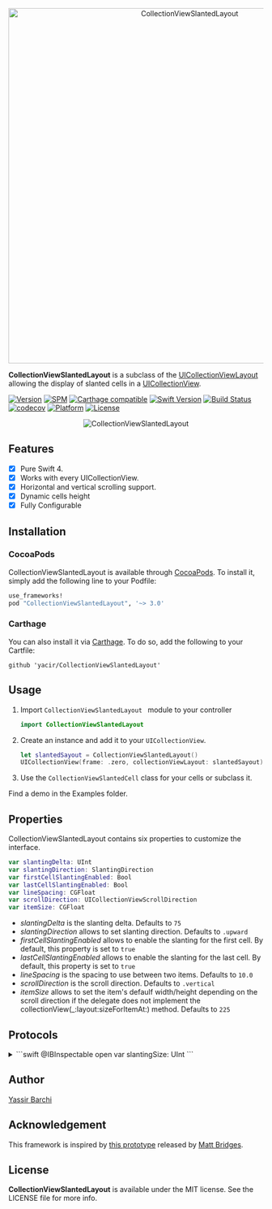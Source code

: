 <p align="center">
    <img src="https://cdn.rawgit.com/yacir/CollectionViewSlantedLayout/v3.0/Resources/SlantedLayout.svg" alt="CollectionViewSlantedLayout" title="CollectionViewSlantedLayout" width="700"/>
</p>

**CollectionViewSlantedLayout** is a subclass of the [UICollectionViewLayout](https://developer.apple.com/documentation/uikit/uicollectionviewlayout) allowing the display of slanted cells in a [UICollectionView](https://developer.apple.com/documentation/uikit/uicollectionview).


[![Version](https://img.shields.io/cocoapods/v/CollectionViewSlantedLayout.svg?style=flat)](http://cocoapods.org/pods/CollectionViewSlantedLayout)
[![SPM](https://img.shields.io/badge/SPM-ready-orange.svg)]()
[![Carthage compatible](https://img.shields.io/badge/Carthage-compatible-4BC51D.svg?style=flat)](https://github.com/Carthage/Carthage)
[![Swift Version](https://img.shields.io/badge/Swift-4.0-orange.svg)]()
[![Build Status](https://travis-ci.org/yacir/CollectionViewSlantedLayout.svg?branch=master)](https://travis-ci.org/yacir/CollectionViewSlantedLayout)
[![codecov](https://codecov.io/gh/yacir/CollectionViewSlantedLayout/branch/master/graph/badge.svg)](https://codecov.io/gh/yacir/CollectionViewSlantedLayout)
[![Platform](https://img.shields.io/cocoapods/p/YBSlantedCollectionViewLayout.svg?style=flat)](http://cocoapods.org/pods/CollectionViewSlantedLayout)
[![License](https://img.shields.io/cocoapods/l/YBSlantedCollectionViewLayout.svg?style=flat)](http://cocoapods.org/pods/CollectionViewSlantedLayout)


<p align="center">
  	<img src="https://cloud.githubusercontent.com/assets/2587473/13427516/d9af399e-dfb4-11e5-8109-ae997dc7c340.gif" alt="CollectionViewSlantedLayout" title="CollectionViewSlantedLayout"> 
</p>

## Features
- [x] Pure Swift 4.
- [x] Works with every UICollectionView.
- [x] Horizontal and vertical scrolling support.
- [x] Dynamic cells height
- [x] Fully Configurable

## Installation

### CocoaPods
CollectionViewSlantedLayout is available through [CocoaPods](http://cocoapods.org). To install
it, simply add the following line to your Podfile:

```ruby
use_frameworks!
pod "CollectionViewSlantedLayout", '~> 3.0'
```

### Carthage

You can also install it via [Carthage](https://github.com/Carthage/Carthage). To do so, add the following to your Cartfile:

```terminal
github 'yacir/CollectionViewSlantedLayout'
```

## Usage

1. Import `CollectionViewSlantedLayout ` module to your controller

    ```swift
    import CollectionViewSlantedLayout
    ```
    
2. Create an instance and add it to your `UICollectionView`.

    ```swift
	let slantedSayout = CollectionViewSlantedLayout()
	UICollectionView(frame: .zero, collectionViewLayout: slantedSayout)
    ```
    
3. Use the `CollectionViewSlantedCell` class for your cells or subclass it.


Find a demo in the Examples folder.

## Properties

CollectionViewSlantedLayout contains six properties to customize the interface.

```swift
var slantingDelta: UInt
var slantingDirection: SlantingDirection
var firstCellSlantingEnabled: Bool
var lastCellSlantingEnabled: Bool
var lineSpacing: CGFloat
var scrollDirection: UICollectionViewScrollDirection
var itemSize: CGFloat
```

- _slantingDelta_ is the slanting delta.  Defaults to `75`
- _slantingDirection_ allows to set slanting direction. Defaults to `.upward`
- _firstCellSlantingEnabled_ allows to enable the slanting for the first cell. By default, this property is set to `true`
- _lastCellSlantingEnabled_ allows to enable the slanting for the last cell. By default, this property is set to `true`
- _lineSpacing_ is the spacing to use between two items. Defaults to `10.0`
- _scrollDirection_ is the scroll direction. Defaults to `.vertical`
- _itemSize_ allows to set the item's defaulf width/height depending on the scroll direction if the delegate does not implement the collectionView(_:layout:sizeForItemAt:) method. Defaults to `225`

## Protocols

<details>
  <summary>
  ```swift
		@IBInspectable open var slantingSize: UInt 
  ``` 
  </summary>
  <p>
	The slanting size. By default, this property is set to `75`.
  </p>
</details>


## Author

[Yassir Barchi](https://yassir.fr)

## Acknowledgement

This framework is inspired by [this prototype](https://dribbble.com/shots/1727594-Slanted-Table-Cells-With-Parallax?_=1456679145403) released by [Matt Bridges](https://dribbble.com/rrridges).


## License

**CollectionViewSlantedLayout** is available under the MIT license. See the LICENSE file for more info.
